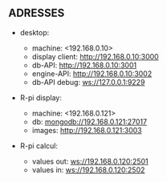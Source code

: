 ## ADRESSES

* desktop:
  * machine:        <192.168.0.10>
  * display client: <http://192.168.0.10:3000>
  * db-API:         <http://192.168.0.10:3001>
  * engine-API:     <http://192.168.0.10:3002>
  * db-API debug:   <ws://127.0.0.1:9229>

* R-pi display:
  * machine:        <192.168.0.121>
  * db:             <mongodb://192.168.0.121:27017>
  * images:         <http://192.168.0.121:3003>

* R-pi calcul:
  * values out:     <ws://192.168.0.120:2501>
  * values in:      <ws://192.168.0.120:2502>
